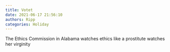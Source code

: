 ```yaml
---
title: Votet
date: 2021-06-17 21:56:10
authors: Ripp
categories: Holiday
---
```


 The Ethics Commission in Alabama watches ethics like a prostitute watches her virginity